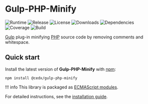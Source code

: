 # Gulp-PHP-Minify
![Runtime](https://img.shields.io/node/v/@cedx/gulp-php-minify.svg) ![Release](https://img.shields.io/npm/v/@cedx/gulp-php-minify.svg) ![License](https://img.shields.io/npm/l/@cedx/gulp-php-minify.svg) ![Downloads](https://img.shields.io/npm/dt/@cedx/gulp-php-minify.svg) ![Dependencies](https://david-dm.org/cedx/gulp-php-minify.svg) ![Coverage](https://coveralls.io/repos/github/cedx/gulp-php-minify/badge.svg) ![Build](https://travis-ci.com/cedx/gulp-php-minify.svg)

[Gulp](https://gulpjs.com) plug-in minifying [PHP](https://secure.php.net) source code by removing comments and whitespace.

## Quick start
Install the latest version of **Gulp-PHP-Minify** with [npm](https://www.npmjs.com):

```shell
npm install @cedx/gulp-php-minify
```

!!! info
    This library is packaged as [ECMAScript modules](https://nodejs.org/api/esm.html).

For detailed instructions, see the [installation guide](installation.md).
